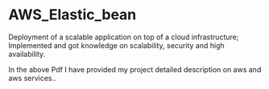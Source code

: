 # AWS_Elastic_bean
Deployment of a  scalable application on top of a cloud infrastructure; Implemented and got knowledge on scalability, security and high availability.


In the above Pdf I have provided my project detailed description on aws and aws services..

